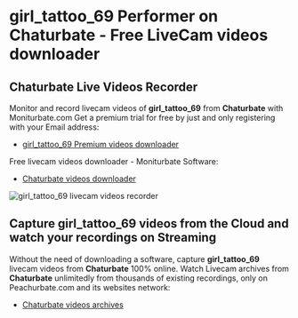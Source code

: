 # girl_tattoo_69 Performer on Chaturbate - Free LiveCam videos downloader

## Chaturbate Live Videos Recorder

Monitor and record livecam videos of **girl_tattoo_69** from **Chaturbate** with Moniturbate.com
Get a premium trial for free by just and only registering with your Email address:
* [girl_tattoo_69 Premium videos downloader](https://moniturbate.com/request-demo-licence-key.html)

Free livecam videos downloader - Moniturbate Software:
* [Chaturbate videos downloader](https://moniturbate.com/moniturbate-download-software.html)

![girl_tattoo_69 livecam videos recorder](https://peachurnet.com/templates/moniturbate-software.png)


## Capture girl_tattoo_69 videos from the Cloud and watch your recordings on Streaming

Without the need of downloading a software, capture **girl_tattoo_69** livecam videos from **Chaturbate** 100% online.
Watch Livecam archives from **Chaturbate** unlimitedly from thousands of existing recordings, only on Peachurbate.com and its websites network:
* [Chaturbate videos archives](https://peachurnet.com/)